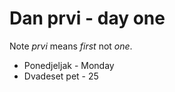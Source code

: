 # Dan prvi - day one
Note *prvi* means *first* not *one*.

* Ponedjeljak - Monday
* Dvadeset pet - 25
